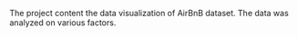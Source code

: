 The project content the data visualization of AirBnB dataset. The data was analyzed on various factors.
